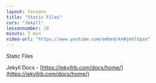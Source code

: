 ```yaml
---
layout: lessons
title: "Static Files"
curs: "Jekyll"
lessonnumber: 18
minuts: 7 min
video-url: "https://www.youtube.com/embed/knWjmVlVpso"
---
```


Static Files

Jekyll Docs - [https://jekyllrb.com/docs/home/](https://jekyllrb.com/docs/home/)

